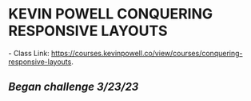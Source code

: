 # KEVIN POWELL CONQUERING RESPONSIVE LAYOUTS
\- Class Link: https://courses.kevinpowell.co/view/courses/conquering-responsive-layouts.  

## *Began challenge 3/23/23* 
